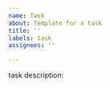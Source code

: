 ```yaml
---
name: Task
about: Template for a task
title: ''
labels: task
assignees: ''

---
```


task description:
